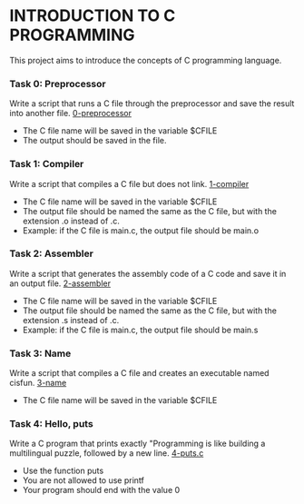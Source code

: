 # INTRODUCTION TO C PROGRAMMING
This project aims to introduce the concepts of C programming language.

### Task 0: Preprocessor
Write a script that runs a C file through the preprocessor and save the result into another file. [0-preprocessor](./0-preprocessor)
- The C file name will be saved in the variable $CFILE
- The output should be saved in the file. 

### Task 1: Compiler
Write a script that compiles a C file but does not link. [1-compiler](./1-compiler)
- The C file name will be saved in the variable $CFILE
- The output file should be named the same as the C file, but with the extension .o instead of .c.
- Example: if the C file is main.c, the output file should be main.o

### Task 2: Assembler
Write a script that generates the assembly code of a C code and save it in an output file. [2-assembler](./2-assembler)
- The C file name will be saved in the variable $CFILE
- The output file should be named the same as the C file, but with the extension .s instead of .c.
- Example: if the C file is main.c, the output file should be main.s

### Task 3: Name
Write a script that compiles a C file and creates an executable named cisfun. [3-name](./3-name)
- The C file name will be saved in the variable $CFILE

### Task 4: Hello, puts
Write a C program that prints exactly "Programming is like building a multilingual puzzle, followed by a new line. [4-puts.c](./4-puts.c)
- Use the function puts
- You are not allowed to use printf
- Your program should end with the value 0
